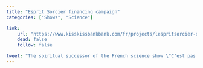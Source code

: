 ```yaml
---
title: "Esprit Sorcier financing campaign"
categories: ["Shows", "Science"]

link:
    url: "https://www.kisskissbankbank.com/fr/projects/lespritsorcier-org"
    dead: false
    follow: false

tweet: "The spiritual successor of the French science show \"C'est pas sorcier\" is looking for funds to continue to live independently."
---
```

